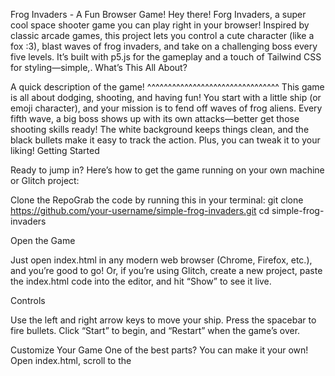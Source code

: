  Frog Invaders - A Fun Browser Game!
Hey there! Forg Invaders, a super cool space shooter game you can play right in your browser! Inspired by classic arcade games, this project lets you control a cute character (like a fox :3), blast waves of frog invaders, and take on a challenging boss every five levels. It’s built with p5.js for the gameplay and a touch of Tailwind CSS for styling—simple,.
What’s This All About?

A quick description of the game!
^^^^^^^^^^^^^^^^^^^^^^^^^^^^^^^^
This game is all about dodging, shooting, and having fun! You start with a little ship (or emoji character), and your mission is to fend off waves of frog aliens. Every fifth wave, a big boss shows up with its own attacks—better get those shooting skills ready! The white background keeps things clean, and the black bullets make it easy to track the action. Plus, you can tweak it to your liking!
Getting Started

Ready to jump in? Here’s how to get the game running on your own machine or Glitch project:

Clone the RepoGrab the code by running this in your terminal:
git clone https://github.com/your-username/simple-frog-invaders.git
cd simple-frog-invaders


Open the Game  

Just open index.html in any modern web browser (Chrome, Firefox, etc.), and you’re good to go!
Or, if you’re using Glitch, create a new project, paste the index.html code into the editor, and hit “Show” to see it live.


Controls  

Use the left and right arrow keys to move your ship.
Press the spacebar to fire bullets.
Click “Start” to begin, and “Restart” when the game’s over.



Customize Your Game
One of the best parts? You can make it your own! Open index.html, scroll to the <script> section, and tweak these variables at the top:

playerEmoji: Swap the fox 🦊 for any emoji (e.g., 🐶, 🐱) to change your ship.
alienEmoji: Turn the frogs 🐸 into something else (e.g., 👾, 🐍).
shieldEmoji: Change the shields 🟪 to another emoji (e.g., 🟥).
bossImageUrl: Replace the default spaceship image with your own (upload to Imgur and paste the URL).
alienSpeed, bulletSpeed, bossBulletSpeed: Adjust numbers (e.g., 1 to 5) to speed things up or slow them down.
alienCount, playerHealth, shieldHealth, bossHits: Set how many aliens appear, your health, shield durability, or boss toughness.

Feel free to experiment and share your cool creations!
Known Issues

The boss image might not load if the URL is invalid—don’t worry, it’ll fall back to a purple alien emoji 👾.
No sound yet (working on that idea for the future!).

Contributing
Love the game and want to help out? Awesome! Here’s how you can jump in:

Found a bug? Let me know by opening an issue on GitHub.
Want to add features? Fork the repo, make your changes, and submit a pull request. Ideas like sound effects, more levels, or high score saving would be epic!
Questions? Drop a comment or reach out—I’m happy to chat!

Thanks!

Made by D-Jay! 
